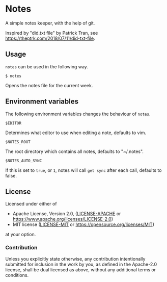# Notes

A simple notes keeper, with the help of git.

Inspired by "did.txt file" by Patrick Tran, see
https://theptrk.com/2018/07/11/did-txt-file.


## Usage

`notes` can be used in the following way.

```
$ notes
```

Opens the notes file for the current week.


## Environment variables

The following environment variables changes the behaviour of `notes`.

```
$EDITOR
```

Determines what editor to use when editing a note, defaults to vim.

```
$NOTES_ROOT
```

The root directory which contains all notes, defaults to "~/.notes".

```
$NOTES_AUTO_SYNC
```

If this is set to `true`, or `1`, notes will call `get sync` after each call,
defaults to false.


## License

Licensed under either of

 * Apache License, Version 2.0, ([LICENSE-APACHE](LICENSE-APACHE) or https://www.apache.org/licenses/LICENSE-2.0)
 * MIT license ([LICENSE-MIT](LICENSE-MIT) or https://opensource.org/licenses/MIT)

at your option.


### Contribution

Unless you explicitly state otherwise, any contribution intentionally submitted
for inclusion in the work by you, as defined in the Apache-2.0 license, shall be
dual licensed as above, without any additional terms or conditions.
